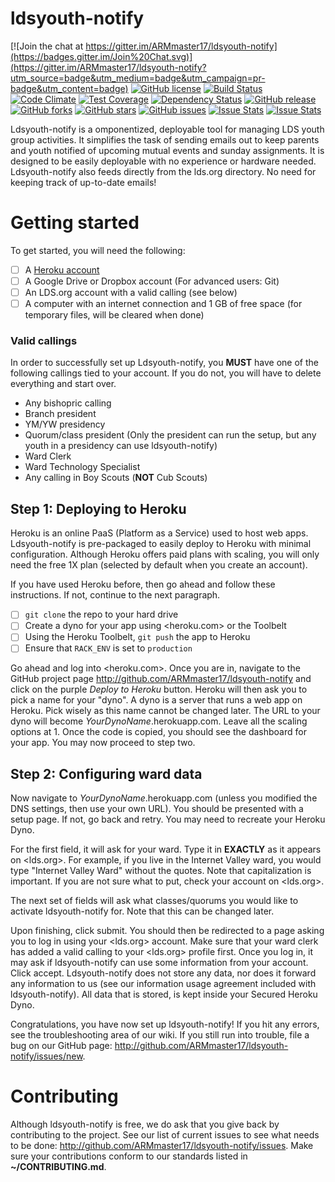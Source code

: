 # ldsyouth-notify

[![Join the chat at https://gitter.im/ARMmaster17/ldsyouth-notify](https://badges.gitter.im/Join%20Chat.svg)](https://gitter.im/ARMmaster17/ldsyouth-notify?utm_source=badge&utm_medium=badge&utm_campaign=pr-badge&utm_content=badge)
[![GitHub license](https://img.shields.io/github/license/ARMmaster17/ldsyouth-notify.svg)](https://github.com/ARMmaster17/ldsyouth-notify)
[![Build Status](https://travis-ci.org/ARMmaster17/ldsyouth-notify.svg)](https://travis-ci.org/ARMmaster17/ldsyouth-notify)
[![Code Climate](https://codeclimate.com/github/ARMmaster17/ldsyouth-notify/badges/gpa.svg)](https://codeclimate.com/github/ARMmaster17/ldsyouth-notify)
[![Test Coverage](https://codeclimate.com/github/ARMmaster17/ldsyouth-notify/badges/coverage.svg)](https://codeclimate.com/github/ARMmaster17/ldsyouth-notify/coverage)
[![Dependency Status](https://www.versioneye.com/user/projects/5591374a3965610019000020/badge.svg?style=flat)](https://www.versioneye.com/user/projects/5591374a3965610019000020)
[![GitHub release](https://img.shields.io/github/release/ARMmaster17/ldsyouth-notify.svg)](https://github.com/ARMmaster17/ldsyouth-notify)
[![GitHub forks](https://img.shields.io/github/forks/ARMmaster17/ldsyouth-notify.svg)](https://github.com/ARMmaster17/ldsyouth-notify)
[![GitHub stars](https://img.shields.io/github/stars/ARMmaster17/ldsyouth-notify.svg)](https://github.com/ARMmaster17/ldsyouth-notify)
[![GitHub issues](https://img.shields.io/github/issues/ARMmaster17/ldsyouth-notify.svg)](https://github.com/ARMmaster17/ldsyouth-notify)
[![Issue Stats](http://issuestats.com/github/ARMmaster17/ldsyouth-notify/badge/pr?style=flat)](http://issuestats.com/github/ARMmaster17/ldsyouth-notify)
[![Issue Stats](http://issuestats.com/github/ARMmaster17/ldsyouth-notify/badge/issue?style=flat)](http://issuestats.com/github/ARMmaster17/ldsyouth-notify)

Ldsyouth-notify is a omponentized, deployable tool for managing LDS youth group activities. It simplifies the task of sending emails out to keep parents and youth notified of upcoming mutual events and sunday assignments. It is designed to be easily deployable with no experience or hardware needed. Ldsyouth-notify also feeds directly from the lds.org directory. No need for keeping track of up-to-date emails!

# Getting started
To get started, you will need the following:
- [ ] A [Heroku account](heroku.com)
- [ ] A Google Drive or Dropbox account (For advanced users: Git)
- [ ] An LDS.org account with a valid calling (see below)
- [ ] A computer with an internet connection and 1 GB of free space (for temporary files, will be cleared when done)

### Valid callings
In order to successfully set up Ldsyouth-notify, you **MUST** have one of the following callings tied to your account. If you do not, you will have to delete everything and start over.
- Any bishopric calling
- Branch president
- YM/YW presidency
- Quorum/class president (Only the president can run the setup, but any youth in a presidency can use ldsyouth-notify)
- Ward Clerk
- Ward Technology Specialist
- Any calling in Boy Scouts (**NOT** Cub Scouts)

## Step 1: Deploying to Heroku
Heroku is an online PaaS (Platform as a Service) used to host web apps. Ldsyouth-notify is pre-packaged to easily deploy to Heroku with minimal configuration. Although Heroku offers paid plans with scaling, you will only need the free 1X plan (selected by default when you create an account).

If you have used Heroku before, then go ahead and follow these instructions. If not, continue to the next paragraph.
- [ ] `git clone` the repo to your hard drive
- [ ] Create a dyno for your app using <heroku.com> or the Toolbelt
- [ ] Using the Heroku Toolbelt, `git push` the app to Heroku
- [ ] Ensure that `RACK_ENV` is set to `production`

Go ahead and log into <heroku.com>. Once you are in, navigate to the GitHub project page <http://github.com/ARMmaster17/ldsyouth-notify> and click on the purple *Deploy to Heroku* button. Heroku will then ask you to pick a name for your "dyno". A dyno is a server that runs a web app on Heroku. Pick wisely as this name cannot be changed later. The URL to your dyno will become *YourDynoName*.herokuapp.com. Leave all the scaling options at 1. Once the code is copied, you should see the dashboard for your app. You may now proceed to step two.

## Step 2: Configuring ward data
Now navigate to *YourDynoName*.herokuapp.com (unless you modified the DNS settings, then use your own URL). You should be presented with a setup page. If not, go back and retry. You may need to recreate your Heroku Dyno.

For the first field, it will ask for your ward. Type it in **EXACTLY** as it appears on <lds.org>. For example, if you live in the Internet Valley ward, you would type "Internet Valley Ward" without the quotes. Note that capitalization is important. If you are not sure what to put, check your account on <lds.org>.

The next set of fields will ask what classes/quorums you would like to activate ldsyouth-notify for. Note that this can be changed later.

Upon finishing, click submit. You should then be redirected to a page asking you to log in using your <lds.org> account. Make sure that your ward clerk has added a valid calling to your <lds.org> profile first. Once you log in, it may ask if ldsyouth-notify can use some information from your account. Click accept. Ldsyouth-notify does not store any data, nor does it forward any information to us (see our information usage agreement included with ldsyouth-notify). All data that is stored, is kept inside your Secured Heroku Dyno.

Congratulations, you have now set up ldsyouth-notify! If you hit any errors, see the troubleshooting area of our wiki. If you still run into trouble, file a bug on our GitHub page: <http://github.com/ARMmaster17/ldsyouth-notify/issues/new>.

# Contributing
Although ldsyouth-notify is free, we do ask that you give back by contributing to the project. See our list of current issues to see what needs to be done: <http://github.com/ARMmaster17/ldsyouth-notify/issues>. Make sure your contributions conform to our standards listed in **~/CONTRIBUTING.md**.
